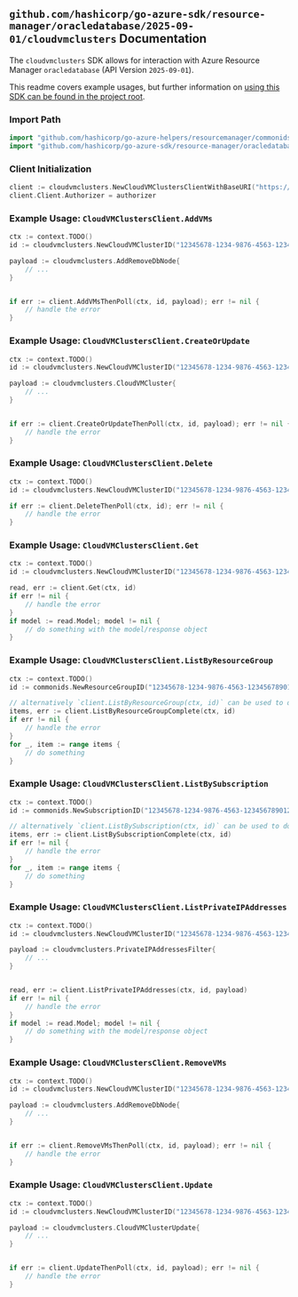 
## `github.com/hashicorp/go-azure-sdk/resource-manager/oracledatabase/2025-09-01/cloudvmclusters` Documentation

The `cloudvmclusters` SDK allows for interaction with Azure Resource Manager `oracledatabase` (API Version `2025-09-01`).

This readme covers example usages, but further information on [using this SDK can be found in the project root](https://github.com/hashicorp/go-azure-sdk/tree/main/docs).

### Import Path

```go
import "github.com/hashicorp/go-azure-helpers/resourcemanager/commonids"
import "github.com/hashicorp/go-azure-sdk/resource-manager/oracledatabase/2025-09-01/cloudvmclusters"
```


### Client Initialization

```go
client := cloudvmclusters.NewCloudVMClustersClientWithBaseURI("https://management.azure.com")
client.Client.Authorizer = authorizer
```


### Example Usage: `CloudVMClustersClient.AddVMs`

```go
ctx := context.TODO()
id := cloudvmclusters.NewCloudVMClusterID("12345678-1234-9876-4563-123456789012", "example-resource-group", "cloudVmClusterName")

payload := cloudvmclusters.AddRemoveDbNode{
	// ...
}


if err := client.AddVMsThenPoll(ctx, id, payload); err != nil {
	// handle the error
}
```


### Example Usage: `CloudVMClustersClient.CreateOrUpdate`

```go
ctx := context.TODO()
id := cloudvmclusters.NewCloudVMClusterID("12345678-1234-9876-4563-123456789012", "example-resource-group", "cloudVmClusterName")

payload := cloudvmclusters.CloudVMCluster{
	// ...
}


if err := client.CreateOrUpdateThenPoll(ctx, id, payload); err != nil {
	// handle the error
}
```


### Example Usage: `CloudVMClustersClient.Delete`

```go
ctx := context.TODO()
id := cloudvmclusters.NewCloudVMClusterID("12345678-1234-9876-4563-123456789012", "example-resource-group", "cloudVmClusterName")

if err := client.DeleteThenPoll(ctx, id); err != nil {
	// handle the error
}
```


### Example Usage: `CloudVMClustersClient.Get`

```go
ctx := context.TODO()
id := cloudvmclusters.NewCloudVMClusterID("12345678-1234-9876-4563-123456789012", "example-resource-group", "cloudVmClusterName")

read, err := client.Get(ctx, id)
if err != nil {
	// handle the error
}
if model := read.Model; model != nil {
	// do something with the model/response object
}
```


### Example Usage: `CloudVMClustersClient.ListByResourceGroup`

```go
ctx := context.TODO()
id := commonids.NewResourceGroupID("12345678-1234-9876-4563-123456789012", "example-resource-group")

// alternatively `client.ListByResourceGroup(ctx, id)` can be used to do batched pagination
items, err := client.ListByResourceGroupComplete(ctx, id)
if err != nil {
	// handle the error
}
for _, item := range items {
	// do something
}
```


### Example Usage: `CloudVMClustersClient.ListBySubscription`

```go
ctx := context.TODO()
id := commonids.NewSubscriptionID("12345678-1234-9876-4563-123456789012")

// alternatively `client.ListBySubscription(ctx, id)` can be used to do batched pagination
items, err := client.ListBySubscriptionComplete(ctx, id)
if err != nil {
	// handle the error
}
for _, item := range items {
	// do something
}
```


### Example Usage: `CloudVMClustersClient.ListPrivateIPAddresses`

```go
ctx := context.TODO()
id := cloudvmclusters.NewCloudVMClusterID("12345678-1234-9876-4563-123456789012", "example-resource-group", "cloudVmClusterName")

payload := cloudvmclusters.PrivateIPAddressesFilter{
	// ...
}


read, err := client.ListPrivateIPAddresses(ctx, id, payload)
if err != nil {
	// handle the error
}
if model := read.Model; model != nil {
	// do something with the model/response object
}
```


### Example Usage: `CloudVMClustersClient.RemoveVMs`

```go
ctx := context.TODO()
id := cloudvmclusters.NewCloudVMClusterID("12345678-1234-9876-4563-123456789012", "example-resource-group", "cloudVmClusterName")

payload := cloudvmclusters.AddRemoveDbNode{
	// ...
}


if err := client.RemoveVMsThenPoll(ctx, id, payload); err != nil {
	// handle the error
}
```


### Example Usage: `CloudVMClustersClient.Update`

```go
ctx := context.TODO()
id := cloudvmclusters.NewCloudVMClusterID("12345678-1234-9876-4563-123456789012", "example-resource-group", "cloudVmClusterName")

payload := cloudvmclusters.CloudVMClusterUpdate{
	// ...
}


if err := client.UpdateThenPoll(ctx, id, payload); err != nil {
	// handle the error
}
```
